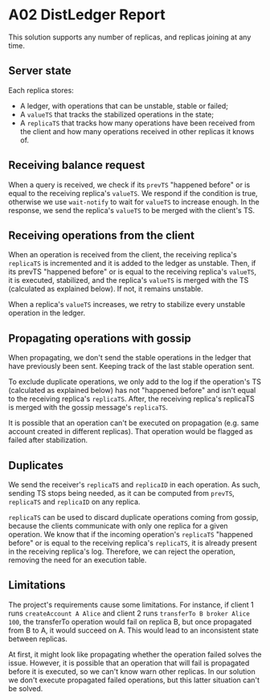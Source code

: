 # A02 DistLedger Report

This solution supports any number of replicas, and replicas joining at any time.

## Server state

Each replica stores:
- A ledger, with operations that can be unstable, stable or failed;
- A `valueTS` that tracks the stabilized operations in the state;
- A `replicaTS` that tracks how many operations have been received from the client and how many operations received in other replicas it knows of.

## Receiving balance request

When a query is received, we check if its `prevTS` "happened before" or is equal to the receiving replica's `valueTS`.
We respond if the condition is true, otherwise we use `wait-notify` to wait for `valueTS` to increase enough.
In the response, we send the replica's `valueTS` to be merged with the client's TS.

## Receiving operations from the client

When an operation is received from the client, the receiving replica's `replicaTS` is incremented and it is added to the ledger as unstable.
Then, if its prevTS "happened before" or is equal to the receiving replica's `valueTS`, it is executed, stabilized, and the replica's `valueTS` is merged with the TS (calculated as explained below). If not, it remains unstable.

When a replica's `valueTS` increases, we retry to stabilize every unstable operation in the ledger.

## Propagating operations with gossip

When propagating, we don't send the stable operations in the ledger that have previously been sent. Keeping track of the last stable operation sent.

To exclude duplicate operations, we only add to the log if the operation's TS (calculated as explained below) has not "happened before" and isn't equal to the receiving replica's `replicaTS`.
After, the receiving replica's replicaTS is merged with the gossip message's `replicaTS`.

It is possible that an operation can't be executed on propagation (e.g. same account created in different replicas).
That operation would be flagged as failed after stabilization.

## Duplicates

We send the receiver's `replicaTS` and `replicaID` in each operation.
As such, sending TS stops being needed, as it can be computed from `prevTS`, `replicaTS` and `replicaID` on any replica.

`replicaTS` can be used to discard duplicate operations coming from gossip, because the clients communicate with only one replica for a given operation.
We know that if the incoming operation's `replicaTS` "happened before" or is equal to the receiving replica's `replicaTS`, it is already present in the receiving replica's log.
Therefore, we can reject the operation, removing the need for an execution table.

## Limitations

The project's requirements cause some limitations.
For instance, if client 1 runs `createAccount A Alice` and client 2 runs `transferTo B broker Alice 100`,
the transferTo operation would fail on replica B, but once propagated from B to A, it would succeed on A.
This would lead to an inconsistent state between replicas.

At first, it might look like propagating whether the operation failed solves the issue.
However, it is possible that an operation that will fail is propagated before it is executed, so we can't know warn other replicas.
In our solution we don't execute propagated failed operations, but this latter situation can't be solved.

